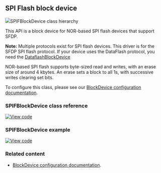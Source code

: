 ## SPI Flash block device

<span class="images">![](https://os.mbed.com/docs/development/mbed-os-api-doxy/class_s_p_i_f_block_device.png)<span>SPIFBlockDevice class hierarchy</span></span>

This API is a block device for NOR-based SPI flash devices that support SFDP.

<span class="notes">**Note:** Multiple protocols exist for SPI flash devices. This driver is for the SFDP SPI flash protocol. If your device uses the DataFlash protocol, you need the [DataflashBlockDevice](dataflashblockdevice.html)</span>

NOR-based SPI flash supports byte-sized read and writes, with an erase size of around 4 kbytes. An erase sets a block to all 1s, with successive writes clearing set bits.

To configure this class, please see our [BlockDevice configuration documentation](../reference/storage.html#blockdevice-default-configuration).

### SPIFBlockDevice class reference

[![View code](https://www.mbed.com/embed/?type=library)](https://os.mbed.com/docs/development/mbed-os-api-doxy/class_s_p_i_f_block_device.html)

### SPIFBlockDevice example

[![View code](https://www.mbed.com/embed/?url=https://github.com/ARMmbed/mbed-os-examples-docs_only/blob/master/APIs_Storage/SPIFBlockDevice)](https://github.com/ARMmbed/mbed-os-examples-docs_only/blob/master/APIs_Storage/SPIFBlockDevice/main.cpp)

### Related content

- [BlockDevice configuration documentation](../reference/storage.html#blockdevice-default-configuration).
